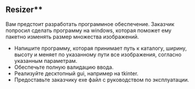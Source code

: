 ## Resizer**

Вам предстоит разработать программное обеспечение. Заказчик попросил сделать программу на windows,
которая поможет ему пакетно изменять размер множества изображений.

- Напишите программу, которая принимает путь к каталогу, ширину, высоту и меняет по указанному пути все изображения, согласно указанным параметрам.
- Обеспечьте полную валидацию ввода.
- Реализуйте десктопный gui, например на tkinter.
- Предоставьте заказчику exe файл с руководством по эксплуатации.
